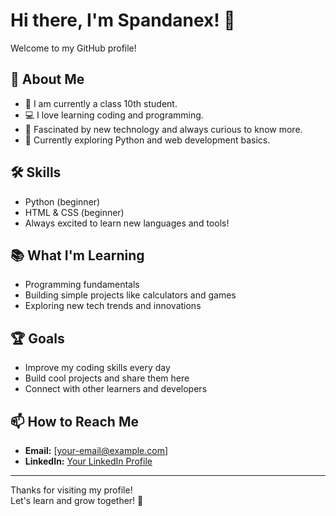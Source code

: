 # Hi there, I'm Spandanex! 👋

Welcome to my GitHub profile!

## 👦 About Me
- 🎒 I am currently a class 10th student.
- 💻 I love learning coding and programming.
- 🚀 Fascinated by new technology and always curious to know more.
- 🌱 Currently exploring Python and web development basics.

## 🛠️ Skills
- Python (beginner)
- HTML & CSS (beginner)
- Always excited to learn new languages and tools!

## 📚 What I'm Learning
- Programming fundamentals
- Building simple projects like calculators and games
- Exploring new tech trends and innovations

## 🏆 Goals
- Improve my coding skills every day
- Build cool projects and share them here
- Connect with other learners and developers

## 📫 How to Reach Me
- **Email:** [your-email@example.com]
- **LinkedIn:** [Your LinkedIn Profile](#)

---

Thanks for visiting my profile!  
Let's learn and grow together! 🚀
